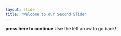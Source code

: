 ```yaml
---
layout: slide
title: "Welcome to our Second Slide"
---
```

**press here to continue**
Use the left arrow to go back!
